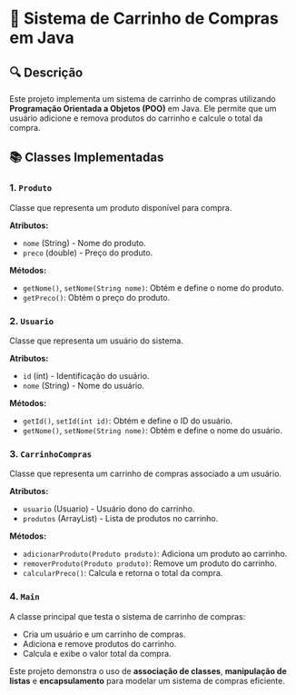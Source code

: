 # 🛒 Sistema de Carrinho de Compras em Java

## 🔍 Descrição
Este projeto implementa um sistema de carrinho de compras utilizando **Programação Orientada a Objetos (POO)** em Java. Ele permite que um usuário adicione e remova produtos do carrinho e calcule o total da compra.

## 📚 Classes Implementadas
### **1. `Produto`**
Classe que representa um produto disponível para compra.

**Atributos:**
- `nome` (String) - Nome do produto.
- `preco` (double) - Preço do produto.

**Métodos:**
- `getNome()`, `setNome(String nome)`: Obtém e define o nome do produto.
- `getPreco()`: Obtém o preço do produto.

### **2. `Usuario`**
Classe que representa um usuário do sistema.

**Atributos:**
- `id` (int) - Identificação do usuário.
- `nome` (String) - Nome do usuário.

**Métodos:**
- `getId()`, `setId(int id)`: Obtém e define o ID do usuário.
- `getNome()`, `setNome(String nome)`: Obtém e define o nome do usuário.

### **3. `CarrinhoCompras`**
Classe que representa um carrinho de compras associado a um usuário.

**Atributos:**
- `usuario` (Usuario) - Usuário dono do carrinho.
- `produtos` (ArrayList<Produto>) - Lista de produtos no carrinho.

**Métodos:**
- `adicionarProduto(Produto produto)`: Adiciona um produto ao carrinho.
- `removerProduto(Produto produto)`: Remove um produto do carrinho.
- `calcularPreco()`: Calcula e retorna o total da compra.

### **4. `Main`**
A classe principal que testa o sistema de carrinho de compras:
- Cria um usuário e um carrinho de compras.
- Adiciona e remove produtos do carrinho.
- Calcula e exibe o valor total da compra.

Este projeto demonstra o uso de **associação de classes**, **manipulação de listas** e **encapsulamento** para modelar um sistema de compras eficiente.
